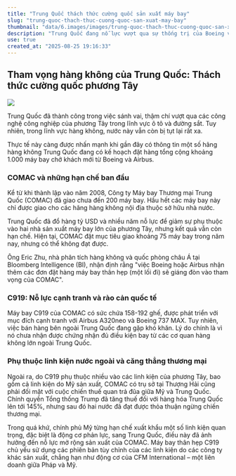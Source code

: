 ```yaml
---
title: "Trung Quốc thách thức cường quốc sản xuất máy bay"
slug: "trung-quoc-thach-thuc-cuong-quoc-san-xuat-may-bay"
thumbnail: "data/6.images/images/trung-quoc-thach-thuc-cuong-quoc-san-xuat-may-bay.webp"
description: "Trung Quốc đang nỗ lực vượt qua sự thống trị của Boeing và Airbus trong ngành hàng không, đối mặt nhiều thách thức trong phát triển động cơ và phụ tùng."
use: true
created_at: "2025-08-25 19:16:33"
---
```


## Tham vọng hàng không của Trung Quốc: Thách thức cường quốc phương Tây

![](/images/20250825-22126859-digbloom-000-1-view.webp)

Trung Quốc đã thành công trong việc sánh vai, thậm chí vượt qua các công nghệ công nghiệp của phương Tây trong lĩnh vực ô tô và đường sắt. Tuy nhiên, trong lĩnh vực hàng không, nước này vẫn còn bị tụt lại rất xa.

Thực tế này càng được nhấn mạnh khi gần đây có thông tin một số hãng hàng không Trung Quốc đang có kế hoạch đặt hàng tổng cộng khoảng 1.000 máy bay chở khách mới từ Boeing và Airbus.

### COMAC và những hạn chế ban đầu

Kể từ khi thành lập vào năm 2008, Công ty Máy bay Thương mại Trung Quốc (COMAC) đã giao chưa đến 200 máy bay. Hầu hết các máy bay này chỉ được giao cho các hãng hàng không nội địa thuộc sở hữu nhà nước.

Trung Quốc đã đổ hàng tỷ USD và nhiều năm nỗ lực để giảm sự phụ thuộc vào hai nhà sản xuất máy bay lớn của phương Tây, nhưng kết quả vẫn còn hạn chế. Hiện tại, COMAC đặt mục tiêu giao khoảng 75 máy bay trong năm nay, nhưng có thể không đạt được.

Ông Eric Zhu, nhà phân tích hàng không và quốc phòng châu Á tại Bloomberg Intelligence (BI), nhận định rằng "việc Boeing hoặc Airbus nhận thêm các đơn đặt hàng máy bay thân hẹp (một lối đi) sẽ giáng đòn vào tham vọng của COMAC".

### C919: Nỗ lực cạnh tranh và rào cản quốc tế

Máy bay C919 của COMAC có sức chứa 158-192 ghế, được phát triển với mục đích cạnh tranh với Airbus A320neo và Boeing 737 MAX. Tuy nhiên, việc bán hàng bên ngoài Trung Quốc đang gặp khó khăn. Lý do chính là vì nó chưa nhận được chứng nhận đủ điều kiện bay từ các cơ quan hàng không lớn ngoài Trung Quốc.

### Phụ thuộc linh kiện nước ngoài và căng thẳng thương mại

Ngoài ra, do C919 phụ thuộc nhiều vào các linh kiện của phương Tây, bao gồm cả linh kiện do Mỹ sản xuất, COMAC có trụ sở tại Thượng Hải cũng phải đối mặt với cuộc chiến thuế quan trả đũa giữa Mỹ và Trung Quốc. Chính quyền Tổng thống Trump đã tăng thuế đối với hàng hóa Trung Quốc lên tới 145%, nhưng sau đó hai nước đã đạt được thỏa thuận ngừng chiến thương mại.

Trong quá khứ, chính phủ Mỹ từng hạn chế xuất khẩu một số linh kiện quan trọng, đặc biệt là động cơ phản lực, sang Trung Quốc, điều này đã ảnh hưởng đến nỗ lực mở rộng sản xuất của COMAC. Máy bay thân hẹp C919 chủ yếu sử dụng các phiên bản tùy chỉnh của các linh kiện do các công ty khác sản xuất, chẳng hạn như động cơ của CFM International – một liên doanh giữa Pháp và Mỹ.